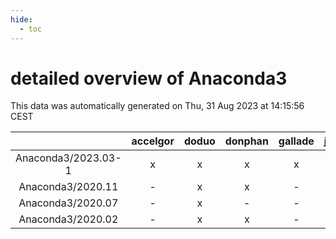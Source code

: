 ```yaml
---
hide:
  - toc
---
```


detailed overview of Anaconda3
==============================


This data was automatically generated on Thu, 31 Aug 2023 at 14:15:56 CEST  

| |accelgor|doduo|donphan|gallade|joltik|skitty|swalot|victini|
| :---: | :---: | :---: | :---: | :---: | :---: | :---: | :---: | :---: |
|Anaconda3/2023.03-1|x|x|x|x|x|x|x|x|
|Anaconda3/2020.11|-|x|x|-|x|-|x|-|
|Anaconda3/2020.07|-|x|-|-|-|-|-|-|
|Anaconda3/2020.02|-|x|x|-|x|-|-|-|
